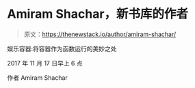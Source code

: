 # Amiram Shachar，新书库的作者

> 原文：<https://thenewstack.io/author/amiram-shachar/>

娱乐容器:将容器作为函数运行的美妙之处

2017 年 11 月 17 日早上 6 点

作者 Amiram Shachar